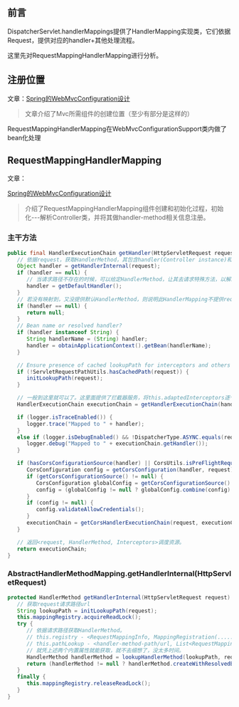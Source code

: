 ## 前言

DispatcherServlet.handlerMappings提供了HandlerMapping实现类，它们依据Request，提供对应的handler+其他处理流程。

这里先对RequestMappingHandlerMapping进行分析。

## 注册位置

文章：[Spring的WebMvcConfiguration设计](Spring的WebMvcConfiguration设计.md)

> 文章介绍了Mvc所需组件的创建位置（至少有部分是这样的）

RequestMappingHandlerMapping在WebMvcConfigurationSupport类内做了bean化处理



## RequestMappingHandlerMapping

文章：

[Spring的WebMvcConfiguration设计](Spring的WebMvcConfiguration设计.md)

> 介绍了RequestMappingHandlerMapping组件创建和初始化过程，初始化---解析Controller类，并将其做handler-method相关信息注册。

### 主干方法

```java
public final HandlerExecutionChain getHandler(HttpServletRequest request) throws Exception {
   // 依据request，获取HandlerMethod，其包含handler(Controller instance)和handler-method，能支持反射调用。在AbstractHandlerMethodMapping中实现。
   Object handler = getHandlerInternal(request);
   if (handler == null) {
      // 当请求路径不存在的时候，可以给定HandlerMethod，让其去请求特殊方法，以解决请求映射不到handler-method的情况。这个需要自行配合。不难，但是得考虑设计是否合理。对了，又BasicErrorController，不应该由这个来处理。
      handler = getDefaultHandler();
   }
   // 若没有映射到，又没提供默认HandlerMethod，则说明此HandlerMapping不提供request所需的HandlerExecutionChain。
   if (handler == null) {
      return null;
   }
   // Bean name or resolved handler?
   if (handler instanceof String) {
      String handlerName = (String) handler;
      handler = obtainApplicationContext().getBean(handlerName);
   }

   // Ensure presence of cached lookupPath for interceptors and others
   if (!ServletRequestPathUtils.hasCachedPath(request)) {
      initLookupPath(request);
   }

   // 一般到这里就可以了。这里面提供了拦截器服务，将this.adaptedInterceptors逐个添加给executionChain。
   HandlerExecutionChain executionChain = getHandlerExecutionChain(handler, request);

   if (logger.isTraceEnabled()) {
      logger.trace("Mapped to " + handler);
   }
   else if (logger.isDebugEnabled() && !DispatcherType.ASYNC.equals(request.getDispatcherType())) {
      logger.debug("Mapped to " + executionChain.getHandler());
   }

   if (hasCorsConfigurationSource(handler) || CorsUtils.isPreFlightRequest(request)) {
      CorsConfiguration config = getCorsConfiguration(handler, request);
      if (getCorsConfigurationSource() != null) {
         CorsConfiguration globalConfig = getCorsConfigurationSource().getCorsConfiguration(request);
         config = (globalConfig != null ? globalConfig.combine(config) : config);
      }
      if (config != null) {
         config.validateAllowCredentials();
      }
      executionChain = getCorsHandlerExecutionChain(request, executionChain, config);
   }

   // 返回<request, HandlerMethod, Interceptors>调度资源。
   return executionChain;
}
```

### AbstractHandlerMethodMapping.getHandlerInternal(HttpServletRequest)

```java
protected HandlerMethod getHandlerInternal(HttpServletRequest request) throws Exception {
   // 获取request请求路径url
   String lookupPath = initLookupPath(request);
   this.mappingRegistry.acquireReadLock();
   try {
      // 依据请求路径获取HandlerMethod。
      // this.registry - <RequestMappingInfo, MappingRegistration(.....)>
      // this.pathLookup - <handler-method-path/url, List<RequestMappingInfo>>
      // 就凭上述两个内置属性就能获取，就不去细想了，没太多时间。
      HandlerMethod handlerMethod = lookupHandlerMethod(lookupPath, request);
      return (handlerMethod != null ? handlerMethod.createWithResolvedBean() : null);
   }
   finally {
      this.mappingRegistry.releaseReadLock();
   }
}
```